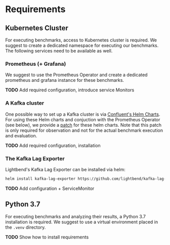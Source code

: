 # Requirements


## Kubernetes Cluster

For executing benchmarks, access to Kubernetes cluster is required. We suggest
to create a dedicated namespace for executing our benchmarks. The following
services need to be available as well.

### Prometheus (+ Grafana)

We suggest to use the Prometheus Operator and create a dedicated prometheus and
grafana instance for these benchmarks.

**TODO** Add required configuration, introduce service Monitors

### A Kafka cluster

One possible way to set up a Kafka cluster is via [Confluent's Helm Charts](https://github.com/confluentinc/cp-helm-charts).
For using these Helm charts and conjuction with the Prometheus Operator (see
below), we provide a [patch](https://github.com/SoerenHenning/cp-helm-charts)
for these helm charts. Note that this patch is only required for observation and
not for the actual benchmark execution and evaluation.

**TODO** Add required configuration, installation

### The Kafka Lag Exporter

Lightbend's Kafka Lag Exporter can be installed via helm:

```sh
helm install kafka-lag-exporter https://github.com/lightbend/kafka-lag-exporter/releases/download/v0.6.0/kafka-lag-exporter-0.6.0.tgz
```

**TODO** Add configuration + ServiceMonitor


## Python 3.7

For executing benchmarks and analyzing their results, a Python 3.7 installation
is required. We suggest to use a virtual environment placed in the `.venv` directory.

**TODO** Show how to install requirements
